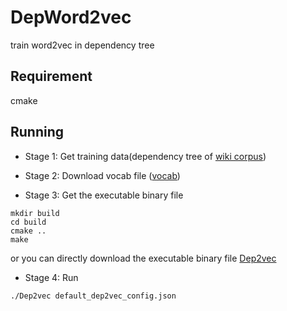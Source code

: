 # DepWord2vec
train word2vec in dependency tree

## Requirement
cmake

## Running
- Stage 1: Get training data(dependency tree of [wiki corpus](https://dumps.wikimedia.org/enwiki/latest/enwiki-latest-pages-articles.xml.bz2))

- Stage 2: Download vocab file ([vocab](https://drive.google.com/open?id=1j2_6t9Z9LQjeGX2nvUc5oAa9GNI0nL3D))

- Stage 3: Get the executable binary file
```
mkdir build
cd build
cmake ..
make
```
or you can directly download the executable binary file [Dep2vec](https://drive.google.com/open?id=1aj3EtPnnSBZj_jWVmPGBVZB1WDdHXgp3)

- Stage 4: Run

```
./Dep2vec default_dep2vec_config.json
```
